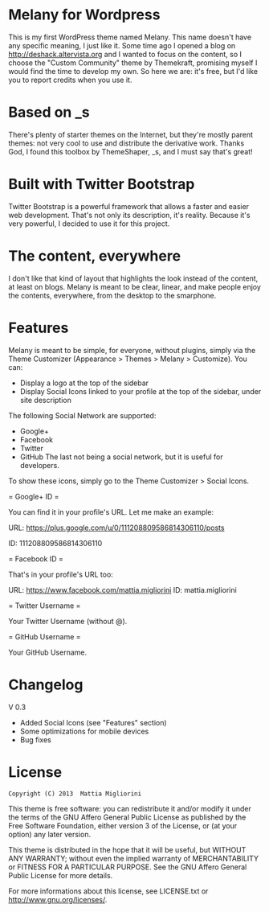Melany for Wordpress
====================

This is my first WordPress theme named Melany. This name doesn't have any specific meaning, I just like it. Some time ago I opened a blog on http://deshack.altervista.org and I wanted to focus on the content, so I choose the "Custom Community" theme by Themekraft, promising myself I would find the time to develop my own. So here we are: it's free, but I'd like you to report credits when you use it.

Based on _s
===========

There's plenty of starter themes on the Internet, but they're mostly parent themes: not very cool to use and distribute the derivative work. Thanks God, I found this toolbox by ThemeShaper, _s, and I must say that's great!

Built with Twitter Bootstrap
============================

Twitter Bootstrap is a powerful framework that allows a faster and easier web development. That's not only its description, it's reality. Because it's very powerful, I decided to use it for this project.

The content, everywhere
=======================

I don't like that kind of layout that highlights the look instead of the content, at least on blogs. Melany is meant to be clear, linear, and make people enjoy the contents, everywhere, from the desktop to the smarphone.

Features
========

Melany is meant to be simple, for everyone, without plugins, simply via the Theme Customizer (Appearance > Themes > Melany > Customize).
You can:
* Display a logo at the top of the sidebar
* Display Social Icons linked to your profile at the top of the sidebar, under site description

The following Social Network are supported:
* Google+
* Facebook
* Twitter
* GitHub
The last not being a social network, but it is useful for developers.

To show these icons, simply go to the Theme Customizer > Social Icons.

= Google+ ID =

You can find it in your profile's URL. Let me make an example:

URL: https://plus.google.com/u/0/111208809586814306110/posts

ID: 111208809586814306110


= Facebook ID =

That's in your profile's URL too:

URL: https://www.facebook.com/mattia.migliorini
ID: mattia.migliorini


= Twitter Username =

Your Twitter Username (without @).


= GitHub Username =

Your GitHub Username.

Changelog
=========

V 0.3
* Added Social Icons (see "Features" section)
* Some optimizations for mobile devices
* Bug fixes

License
=======

	Copyright (C) 2013  Mattia Migliorini

This theme is free software: you can redistribute it and/or modify
it under the terms of the GNU Affero General Public License as
published by the Free Software Foundation, either version 3 of the
License, or (at your option) any later version.

This theme is distributed in the hope that it will be useful,
but WITHOUT ANY WARRANTY; without even the implied warranty of
MERCHANTABILITY or FITNESS FOR A PARTICULAR PURPOSE. See the
GNU Affero General Public License for more details.

For more informations about this license, see LICENSE.txt or
<http://www.gnu.org/licenses/>.
